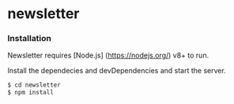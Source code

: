 # newsletter

### Installation

Newsletter requires [Node.js] (https://nodejs.org/) v8+ to run.

Install the dependecies and devDependencies and start the server.

```sh
$ cd newsletter
$ npm install
```
